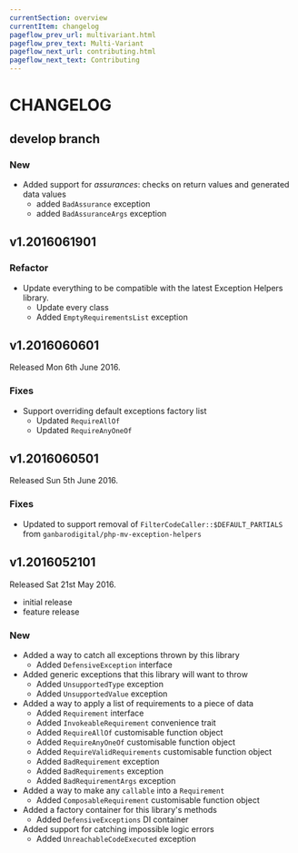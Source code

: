 ```yaml
---
currentSection: overview
currentItem: changelog
pageflow_prev_url: multivariant.html
pageflow_prev_text: Multi-Variant
pageflow_next_url: contributing.html
pageflow_next_text: Contributing
---
```

# CHANGELOG

## develop branch

### New

* Added support for _assurances_: checks on return values and generated data values
  - added `BadAssurance` exception
  - added `BadAssuranceArgs` exception

## v1.2016061901

### Refactor

* Update everything to be compatible with the latest Exception Helpers library.
  - Update every class
  - Added `EmptyRequirementsList` exception

## v1.2016060601

Released Mon 6th June 2016.

### Fixes

* Support overriding default exceptions factory list
  - Updated `RequireAllOf`
  - Updated `RequireAnyOneOf`

## v1.2016060501

Released Sun 5th June 2016.

### Fixes

* Updated to support removal of `FilterCodeCaller::$DEFAULT_PARTIALS` from `ganbarodigital/php-mv-exception-helpers`

## v1.2016052101

Released Sat 21st May 2016.

* initial release
* feature release

### New

* Added a way to catch all exceptions thrown by this library
  - Added `DefensiveException` interface
* Added generic exceptions that this library will want to throw
  - Added `UnsupportedType` exception
  - Added `UnsupportedValue` exception
* Added a way to apply a list of requirements to a piece of data
  - Added `Requirement` interface
  - Added `InvokeableRequirement` convenience trait
  - Added `RequireAllOf` customisable function object
  - Added `RequireAnyOneOf` customisable function object
  - Added `RequireValidRequirements` customisable function object
  - Added `BadRequirement` exception
  - Added `BadRequirements` exception
  - Added `BadRequirementArgs` exception
* Added a way to make any `callable` into a `Requirement`
  - Added `ComposableRequirement` customisable function object
* Added a factory container for this library's methods
  - Added `DefensiveExceptions` DI container
* Added support for catching impossible logic errors
  - Added `UnreachableCodeExecuted` exception
